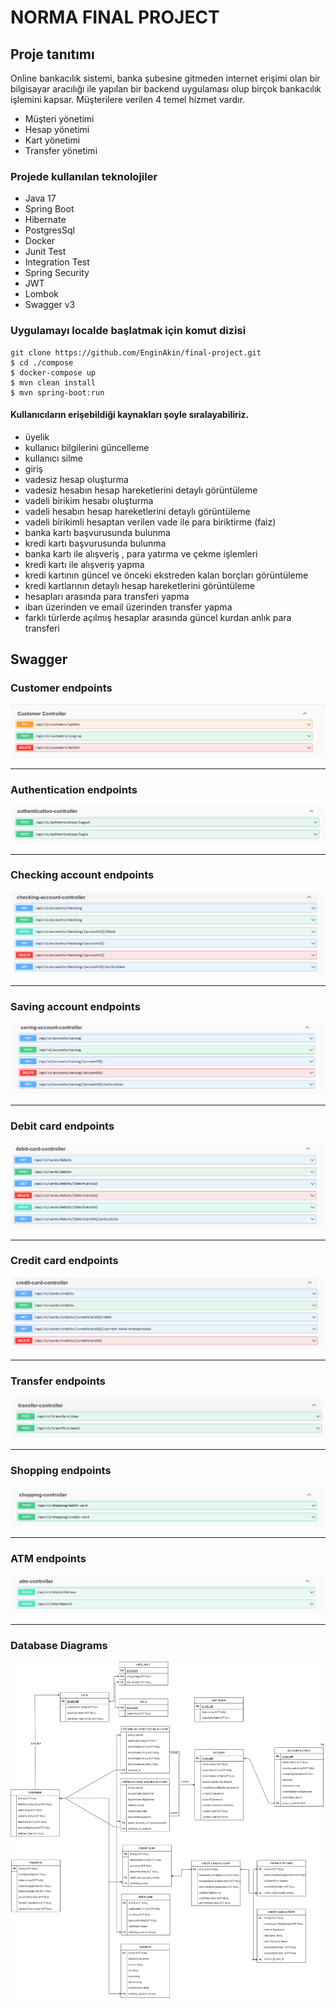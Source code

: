 # NORMA FINAL PROJECT

## Proje tanıtımı

Online bankacılık sistemi, banka şubesine gitmeden internet erişimi olan bir bilgisayar aracılığı ile 
yapılan bir backend uygulaması olup birçok bankacılık işlemini kapsar.
Müşterilere verilen 4 temel hizmet vardır.

* Müşteri yönetimi
* Hesap yönetimi
* Kart yönetimi
* Transfer yönetimi

### Projede kullanılan teknolojiler
* Java 17
* Spring Boot
* Hibernate
* PostgresSql
* Docker
* Junit Test
* Integration Test
* Spring Security
* JWT
* Lombok
* Swagger v3

### Uygulamayı localde başlatmak için komut  dizisi
```
git clone https://github.com/EnginAkin/final-project.git
$ cd ./compose
$ docker-compose up
$ mvn clean install
$ mvn spring-boot:run
```

#### Kullanıcıların erişebildiği kaynakları şoyle sıralayabiliriz.
* üyelik
* kullanıcı bilgilerini güncelleme
* kullanıcı silme
* giriş 
* vadesiz hesap oluşturma
* vadesiz hesabın hesap hareketlerini detaylı görüntüleme
* vadeli birikim hesabı oluşturma
* vadeli hesabın hesap hareketlerini detaylı görüntüleme
* vadeli birikimli hesaptan verilen vade ile para biriktirme (faiz)
* banka kartı başvurusunda bulunma
* kredi kartı başvurusunda bulunma
* banka kartı ile alışveriş , para yatırma ve çekme işlemleri
* kredi kartı ile alışveriş yapma
* kredi kartının güncel ve önceki ekstreden kalan borçları görüntüleme
* kredi kartlarının detaylı hesap hareketlerini görüntüleme
* hesapları arasında para transferi yapma
* iban üzerinden ve email üzerinden transfer yapma
* farklı türlerde açılmış hesaplar arasında güncel kurdan anlık para transferi

## Swagger 

### Customer endpoints
![presentation](screen-shoots/swagger-end-points/user-end-points.PNG)

------------
### Authentication endpoints
![presentation](screen-shoots/swagger-end-points/authentication-end-points.PNG)

------------
### Checking account endpoints
![presentation](screen-shoots/swagger-end-points/checking-account-end-points.PNG)

------------
### Saving account endpoints
![presentation](screen-shoots/swagger-end-points/saving-account-end-points.PNG)

------------
### Debit card endpoints
![presentation](screen-shoots/swagger-end-points/debit-cards-end-points.PNG)

------------
### Credit card endpoints
![presentation](screen-shoots/swagger-end-points/credit-card-end-points.PNG)

------------
### Transfer endpoints
![presentation](screen-shoots/swagger-end-points/transfer-end-points.PNG)

------------
### Shopping endpoints
![presentation](screen-shoots/swagger-end-points/shopping-end-points.PNG)

------------
### ATM endpoints
![presentation](screen-shoots/swagger-end-points/atm-end-points.PNG)

---------
### Database Diagrams



![presentation](screen-shoots/table-diagrams/database-diagram.png)

